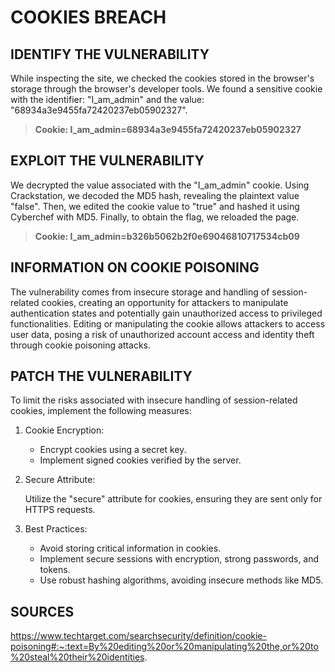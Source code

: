 # COOKIES BREACH

## IDENTIFY THE VULNERABILITY

While inspecting the site, we checked the cookies stored in the browser's storage through the browser's developer tools. We found a sensitive cookie with the identifier: "I_am_admin" and the value: "68934a3e9455fa72420237eb05902327".

> **Cookie: I_am_admin=68934a3e9455fa72420237eb05902327**

## EXPLOIT THE VULNERABILITY

We decrypted the value associated with the "I_am_admin" cookie. Using Crackstation, we decoded the MD5 hash, revealing the plaintext value "false". Then, we edited the cookie value to "true" and hashed it using Cyberchef with MD5. Finally, to obtain the flag, we reloaded the page.

> **Cookie: I_am_admin=b326b5062b2f0e69046810717534cb09**

## INFORMATION ON COOKIE POISONING

The vulnerability comes from insecure storage and handling of session-related cookies, creating an opportunity for attackers to manipulate authentication states and potentially gain unauthorized access to privileged functionalities. Editing or manipulating the cookie allows attackers to access user data, posing a risk of unauthorized account access and identity theft through cookie poisoning attacks.

## PATCH THE VULNERABILITY

To limit the risks associated with insecure handling of session-related cookies, implement the following measures:

1. Cookie Encryption:

   - Encrypt cookies using a secret key.
   - Implement signed cookies verified by the server.

2. Secure Attribute:

   Utilize the "secure" attribute for cookies, ensuring they are sent only for HTTPS requests.

3. Best Practices:
   - Avoid storing critical information in cookies.
   - Implement secure sessions with encryption, strong passwords, and tokens.
   - Use robust hashing algorithms, avoiding insecure methods like MD5.

## SOURCES

https://www.techtarget.com/searchsecurity/definition/cookie-poisoning#:~:text=By%20editing%20or%20manipulating%20the,or%20to%20steal%20their%20identities.
